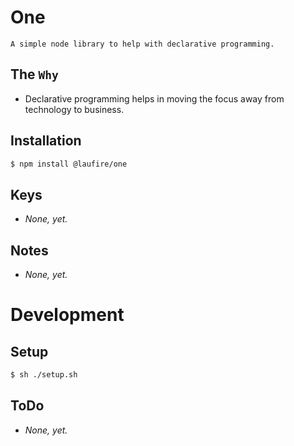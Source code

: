 # One

	A simple node library to help with declarative programming.

## The `Why`

* Declarative programming helps in moving the focus away from technology to business.

## Installation
```sh
$ npm install @laufire/one
```

## Keys

* *None, yet.*

## Notes

* *None, yet.*

# Development

## Setup
```sh
$ sh ./setup.sh
```

## ToDo

* *None, yet.*
